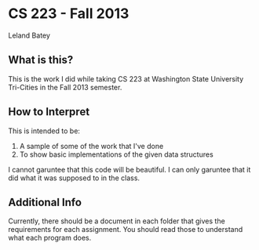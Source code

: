 CS 223 - Fall 2013
==================

Leland Batey


## What is this?

This is the work I did while taking CS 223 at Washington State University Tri-Cities in the Fall 2013 semester.

## How to Interpret

This is intended to be:

1. A sample of some of the work that I've done
2. To show basic implementations of the given data structures

I cannot garuntee that this code will be beautiful. I can only garuntee that it did what it was supposed to in the class.

## Additional Info

Currently, there should be a document in each folder that gives the requirements for each assignment. You should read those to understand what each program does.

